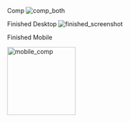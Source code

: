 Comp
![comp_both](https://user-images.githubusercontent.com/20710327/52241651-8cda5a80-2891-11e9-84fb-0d9a7bf03cdb.png)

Finished Desktop
![finished_screenshot](https://user-images.githubusercontent.com/20710327/52241709-ae3b4680-2891-11e9-9508-ea7ed34f6a1e.png)

Finished Mobile

<img width="158" alt="mobile_comp" src="https://user-images.githubusercontent.com/20710327/52241742-c0b58000-2891-11e9-9933-5808f2ab2045.png">
